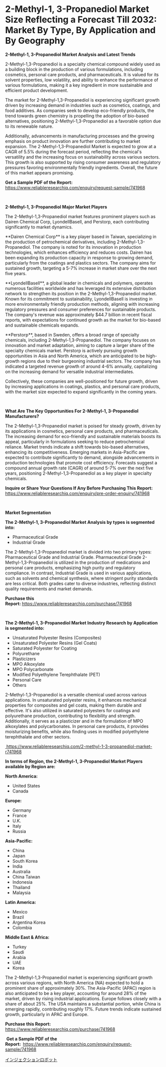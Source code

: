 <p><h1>2-Methyl-1, 3-Propanediol Market Size Reflecting a Forecast Till 2032: Market By Type, By Application and By Geography</h1></p><p><strong>2-Methyl-1, 3-Propanediol Market Analysis and Latest Trends</strong></p>
<p><p>2-Methyl-1,3-Propanediol is a specialty chemical compound widely used as a building block in the production of various formulations, including cosmetics, personal care products, and pharmaceuticals. It is valued for its solvent properties, low volatility, and ability to enhance the performance of various formulations, making it a key ingredient in more sustainable and efficient product development.</p><p>The market for 2-Methyl-1,3-Propanediol is experiencing significant growth driven by increasing demand in industries such as cosmetics, coatings, and food additives. As companies seek to develop eco-friendly products, the trend towards green chemistry is propelling the adoption of bio-based alternatives, positioning 2-Methyl-1,3-Propanediol as a favorable option due to its renewable nature.</p><p>Additionally, advancements in manufacturing processes and the growing emphasis on product innovation are further contributing to market expansion. The 2-Methyl-1,3-Propanediol Market is expected to grow at a CAGR of 5.5% during the forecast period, reflecting the chemical's versatility and the increasing focus on sustainability across various sectors. This growth is also supported by rising consumer awareness and regulatory pressures favoring environmentally friendly ingredients. Overall, the future of this market appears promising.</p></p>
<p><strong>Get a Sample PDF of the Report:&nbsp;</strong> <a href="https://www.reliableresearchiq.com/enquiry/request-sample/741968?utm_campaign=1082&utm_medium=2&utm_source=Github&utm_content=ia&utm_term=02022025&utm_id=2-methyl-1-3-propanediol">https://www.reliableresearchiq.com/enquiry/request-sample/741968</a></p>
<p>&nbsp;</p>
<p><strong>2-Methyl-1, 3-Propanediol Major Market Players</strong></p>
<p><p>The 2-Methyl-1,3-Propanediol market features prominent players such as Dairen Chemical Corp, LyondellBasell, and Perstorp, each contributing significantly to market dynamics. </p><p>**Dairen Chemical Corp** is a key player based in Taiwan, specializing in the production of petrochemical derivatives, including 2-Methyl-1,3-Propanediol. The company is noted for its innovation in production technologies, which enhances efficiency and reduces costs. Dairen has been expanding its production capacity in response to growing demand, particularly from the coatings and plastics sectors. The company aims for sustained growth, targeting a 5-7% increase in market share over the next five years.</p><p>**LyondellBasell**, a global leader in chemicals and polymers, operates numerous facilities worldwide and has leveraged its extensive distribution network to strengthen its position in the 2-Methyl-1,3-Propanediol market. Known for its commitment to sustainability, LyondellBasell is investing in more environmentally friendly production methods, aligning with increasing regulatory pressures and consumer preferences for sustainable products. The company's revenue was approximately $44.7 billion in recent fiscal reports, with expectations for continued growth as the market for bio-based and sustainable chemicals expands.</p><p>**Perstorp**, based in Sweden, offers a broad range of specialty chemicals, including 2-Methyl-1,3-Propanediol. The company focuses on innovation and market adaptation, aiming to capture a larger share of the specialty chemicals market. Perstorp is actively pursuing growth opportunities in Asia and North America, which are anticipated to be high-growth regions due to their burgeoning industrial sectors. The company has indicated a targeted revenue growth of around 4-6% annually, capitalizing on the increasing demand for versatile industrial intermediates.</p><p>Collectively, these companies are well-positioned for future growth, driven by increasing applications in coatings, plastics, and personal care products, with the market size expected to expand significantly in the coming years.</p></p>
<p>&nbsp;</p>
<p><strong>What Are The Key Opportunities For 2-Methyl-1, 3-Propanediol Manufacturers?</strong></p>
<p><p>The 2-Methyl-1,3-Propanediol market is poised for steady growth, driven by its applications in cosmetics, personal care products, and pharmaceuticals. The increasing demand for eco-friendly and sustainable materials boosts its appeal, particularly in formulations seeking to reduce petrochemical reliance. Market trends indicate a shift towards bio-based alternatives, enhancing its competitiveness. Emerging markets in Asia-Pacific are expected to contribute significantly to demand, alongside advancements in production technologies that promote cost efficiency. Forecasts suggest a compound annual growth rate (CAGR) of around 5-7% over the next five years, positioning 2-Methyl-1,3-Propanediol as a key player in specialty chemicals.</p></p>
<p><strong>Inquire or Share Your Questions If Any Before Purchasing This Report:</strong> <a href="https://www.reliableresearchiq.com/enquiry/pre-order-enquiry/741968?utm_campaign=1082&utm_medium=2&utm_source=Github&utm_content=ia&utm_term=02022025&utm_id=2-methyl-1-3-propanediol">https://www.reliableresearchiq.com/enquiry/pre-order-enquiry/741968</a></p>
<p>&nbsp;</p>
<p><strong>Market Segmentation</strong></p>
<p><strong>The 2-Methyl-1, 3-Propanediol Market Analysis by types is segmented into:</strong></p>
<p><ul><li>Pharmaceutical Grade</li><li>Industrial Grade</li></ul></p>
<p><p>The 2-Methyl-1,3-Propanediol market is divided into two primary types: Pharmaceutical Grade and Industrial Grade. Pharmaceutical Grade 2-Methyl-1,3-Propanediol is utilized in the production of medications and personal care products, emphasizing high purity and regulatory compliance. In contrast, Industrial Grade is used in various applications, such as solvents and chemical synthesis, where stringent purity standards are less critical. Both grades cater to diverse industries, reflecting distinct quality requirements and market demands.</p></p>
<p><strong>Purchase this Report:&nbsp;</strong><a href="https://www.reliableresearchiq.com/purchase/741968?utm_campaign=1082&utm_medium=2&utm_source=Github&utm_content=ia&utm_term=02022025&utm_id=2-methyl-1-3-propanediol">https://www.reliableresearchiq.com/purchase/741968</a></p>
<p>&nbsp;</p>
<p><strong>The 2-Methyl-1, 3-Propanediol Market Industry Research by Application is segmented into:</strong></p>
<p><ul><li>Unsaturated Polyester Resins (Composites)</li><li>Unsaturated Polyester Resins (Gel Coats)</li><li>Saturated Polyester for Coating</li><li>Polyurethane</li><li>Plasticizers</li><li>MPO Alkoxylate</li><li>MPO Polycarbonate</li><li>Modified Polyethylene Terephthalate (PET)</li><li>Personal Care</li><li>Others</li></ul></p>
<p><p>2-Methyl-1,3-Propanediol is a versatile chemical used across various applications. In unsaturated polyester resins, it enhances mechanical properties for composites and gel coats, making them durable and effective. It's also utilized in saturated polyesters for coatings and polyurethane production, contributing to flexibility and strength. Additionally, it serves as a plasticizer and in the formulation of MPO alkoxylates and polycarbonates. In personal care products, it provides moisturizing benefits, while also finding uses in modified polyethylene terephthalate and other sectors.</p></p>
<p><a href="https://www.reliableresearchiq.com/2-methyl-1-3-propanediol-market-r741968?utm_campaign=1082&utm_medium=2&utm_source=Github&utm_content=ia&utm_term=02022025&utm_id=2-methyl-1-3-propanediol">&nbsp;https://www.reliableresearchiq.com/2-methyl-1-3-propanediol-market-r741968</a></p>
<p><strong>In terms of Region, the 2-Methyl-1, 3-Propanediol Market Players available by Region are:</strong></p>
<p>
    <p> <strong> North America: </strong>
        <ul>
            <li>United States</li>
            <li>Canada</li>
        </ul>
        </p> 
    <p> <strong> Europe: </strong>
        <ul>
            <li>Germany</li>
            <li>France</li>
            <li>U.K.</li>
            <li>Italy</li>
            <li>Russia</li>
        </ul>
        </p> 
    <p> <strong> Asia-Pacific: </strong>
        <ul>
            <li>China</li>
            <li>Japan</li>
            <li>South Korea</li>
            <li>India</li>
            <li>Australia</li>
            <li>China Taiwan</li>
            <li>Indonesia</li>
            <li>Thailand</li>
            <li>Malaysia</li>
        </ul>
        </p> 
    <p> <strong> Latin America: </strong>
        <ul>
            <li>Mexico</li>
            <li>Brazil</li>
            <li>Argentina Korea</li>
            <li>Colombia</li>
        </ul>
        </p> 
    <p> <strong> Middle East & Africa: </strong>
        <ul>
            <li>Turkey</li>
            <li>Saudi</li>
            <li>Arabia</li>
            <li>UAE</li>
            <li>Korea</li>
        </ul>
    </p>
    </p>
<p><p>The 2-Methyl-1,3-Propanediol market is experiencing significant growth across various regions, with North America (NA) expected to hold a prominent share of approximately 30%. The Asia-Pacific (APAC) region is also anticipated to be a key player, accounting for around 28% of the market, driven by rising industrial applications. Europe follows closely with a share of about 25%. The USA maintains a substantial portion, while China is emerging rapidly, contributing roughly 17%. Future trends indicate sustained growth, particularly in APAC and Europe.</p></p>
<p><strong>Purchase this Report: </strong><a href="https://www.reliableresearchiq.com/purchase/741968?utm_campaign=1082&utm_medium=2&utm_source=Github&utm_content=ia&utm_term=02022025&utm_id=2-methyl-1-3-propanediol">https://www.reliableresearchiq.com/purchase/741968</a></p>
<p>&nbsp;<strong>Get a Sample PDF of the Report:&nbsp;&nbsp;</strong><a href="https://www.reliableresearchiq.com/enquiry/request-sample/741968?utm_campaign=1082&utm_medium=2&utm_source=Github&utm_content=ia&utm_term=02022025&utm_id=2-methyl-1-3-propanediol">https://www.reliableresearchiq.com/enquiry/request-sample/741968</a></p>
<p><strong></strong></p>
<p><p><a href="https://github.com/lababdou/Market-Research-Report-List-6/blob/main/264171534713.md?utm_campaign=1082&utm_medium=2&utm_source=Github&utm_content=ia&utm_term=02022025&utm_id=2-methyl-1-3-propanediol">インジェクションロボット</a></p></p>